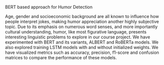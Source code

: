 BERT based approach for Humor Detection

Age, gender and socioeconomic background are all known to influence how people interpret jokes, making humor appreciation another highly subjective topic. Due to its emphasis on numerous word senses, and more importantly cultural understanding, humor, like most figurative language, presents interesting linguistic problems to explore in our course project. We have experimented with BERT and its variants, ALBERT and RoBERTa models. We also explored training LSTM models with and without initialized weights. We have visualized metrics such as accuracy, precision, f1-score and confusion matrices to compare the performance of these models.
